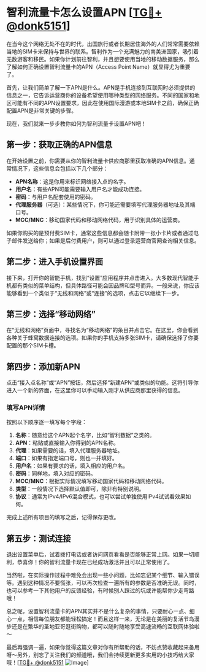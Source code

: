 # 智利流量卡怎么设置APN [[TG💪+ @donk5151](https://t.me/s/donk5151)]

在当今这个网络无处不在的时代，出国旅行或者长期居住海外的人们常常需要依赖当地的SIM卡来保持与世界的联系。智利作为一个充满魅力的南美洲国家，吸引着无数游客和移民。如果你计划前往智利，并且想要使用当地的移动数据服务，那么了解如何正确设置智利流量卡的APN（Access Point Name）就显得尤为重要了。

首先，让我们简单了解一下APN是什么。APN是手机连接到互联网时必须提供的信息之一，它告诉运营商你的设备希望使用哪种类型的网络服务。不同的国家和地区可能有不同的APN设置要求，因此在使用国际漫游或本地SIM卡之前，确保正确配置APN是非常关键的步骤。

现在，我们就来一步步教你如何为智利流量卡设置APN吧！

## 第一步：获取正确的APN信息

在开始设置之前，你需要从你的智利流量卡供应商那里获取准确的APN信息。通常情况下，这些信息会包括以下几个部分：

- **APN名称**：这是你用来标识网络接入点的名字。
- **用户名**：有些APN可能需要输入用户名才能成功连接。
- **密码**：与用户名配套使用的密码。
- **代理服务器**（可选）：某些情况下，你可能还需要填写代理服务器地址及其端口号。
- **MCC/MNC**：移动国家代码和移动网络代码，用于识别具体的运营商。

如果你购买的是预付费SIM卡，通常这些信息都会随卡附带一张小卡片或者通过电子邮件发送给你；如果是后付费用户，则可以通过登录运营商官网查询相关信息。

## 第二步：进入手机设置界面

接下来，打开你的智能手机，找到“设置”应用程序并点击进入。大多数现代智能手机都有类似的菜单结构，但具体路径可能会因品牌和型号而异。一般来说，你应该能够看到一个类似于“无线和网络”或“连接”的选项，点击它以继续下一步。

## 第三步：选择“移动网络”

在“无线和网络”页面中，寻找名为“移动网络”的条目并点击它。在这里，你会看到各种关于蜂窝数据连接的选项。如果你的手机支持多张SIM卡，请确保选择了你要配置的那个SIM卡槽。

## 第四步：添加新APN

点击“接入点名称”或“APN”按钮，然后选择“新建APN”或类似的功能。这将引导你进入一个新的界面，在这里你可以手动输入刚才从供应商那里获得的信息。

### 填写APN详情

按照以下顺序逐一填写每个字段：

1. **名称**：随意给这个APN起个名字，比如“智利数据”之类的。
2. **APN**：粘贴或直接输入你得到的APN名称。
3. **代理**：如果需要的话，填入代理服务器地址。
4. **端口**：如果有指定端口号，则也一并填好。
5. **用户名**：如果有要求的话，填入相应的用户名。
6. **密码**：同样地，填入对应的密码。
7. **MCC/MNC**：根据实际情况填写移动国家代码和移动网络代码。
8. **类型**：一般情况下选择默认值即可，除非有特别说明。
9. **协议**：通常为IPv4/IPv6混合模式，也可以尝试单独使用IPv4试试看效果如何。

完成上述所有项目的填写之后，记得保存更改。

## 第五步：测试连接

退出设置菜单后，试着拨打电话或者访问网页看看是否能够正常上网。如果一切顺利，恭喜你！你的智利流量卡现在已经成功激活并且可以正常使用了。

当然啦，在实际操作过程中难免会出现一些小问题，比如忘记某个细节、输入错误等。遇到这种情况不要慌张，可以再次检查一遍所有的参数是否准确无误。同时，也可以参考一下其他用户的反馈经验，有时候别人踩过的坑或许能帮你少走弯路哦！

总之呢，设置智利流量卡的APN其实并不是什么复杂的事情，只要耐心一点、细心一点，相信每位朋友都能轻松搞定！而且这样一来，无论是在美丽的复活节岛漫步还是在繁华的圣地亚哥逛街购物，都可以随时随地享受高速流畅的互联网体验啦～

最后再强调一遍，如果你觉得这篇文章对你有所帮助的话，不妨点赞收藏起来备用呀～另外，别忘了关注我们的频道哦，我们会持续更新更多实用的小技巧给大家哦！[[TG💪+ @donk5151](https://t.me/s/donk5151) ![Image](https://i.postimg.cc/rwNCRYN7/Snipaste-2025-04-30-17-27-05.png)]